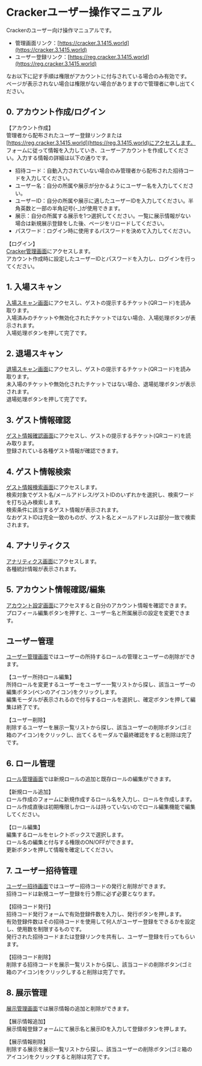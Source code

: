 # Crackerユーザー操作マニュアル
Crackerのユーザー向け操作マニュアルです。

- 管理画面リンク：[https://cracker.3.1415.world](https://cracker.3.1415.world)
- ユーザー登録リンク：[https://reg.cracker.3.1415.world](https://reg.cracker.3.1415.world)

なお以下に記す手順は権限がアカウントに付与されている場合のみ有効です。  
ページが表示されない場合は権限がない場合がありますので管理者に申し出てください。

## 0. アカウント作成/ログイン
【アカウント作成】  
管理者から配布されたユーザー登録リンクまたは[https://reg.cracker.3.1415.world](https://reg.3.1415.world)にアクセスします。  
フォームに従って情報を入力していき、ユーザーアカウントを作成してください。入力する情報の詳細は以下の通りです。
- 招待コード：自動入力されていない場合のみ管理者から配布された招待コードを入力してください。
- ユーザー名：自分の所属や展示が分かるようにユーザー名を入力してください。
- ユーザーID：自分の所属や展示に適したユーザーIDを入力してください。半角英数と一部の半角記号(-_)が使用できます。
- 展示：自分の所属する展示を1つ選択してください。一覧に展示情報がない場合は新規展示登録をした後、ページをリロードしてください。
- パスワード：ログイン時に使用するパスワードを決めて入力してください。
 
【ログイン】  
[Cracker管理画面](https://cracker.3.1415.world)にアクセスします。  
アカウント作成時に設定したユーザーIDとパスワードを入力し、ログインを行ってください。

## 1. 入場スキャン
[入場スキャン画面](https://cracker.3.1415.world/enter)にアクセスし、ゲストの提示するチケット(QRコード)を読み取ります。  
入場済みのチケットや無効化されたチケットではない場合、入場処理ボタンが表示されます。  
入場処理ボタンを押して完了です。

## 2. 退場スキャン
[退場スキャン画面](https://cracker.3.1415.world/exit)にアクセスし、ゲストの提示するチケット(QRコード)を読み取ります。  
未入場のチケットや無効化されたチケットではない場合、退場処理ボタンが表示されます。  
退場処理ボタンを押して完了です。

## 3. ゲスト情報確認
[ゲスト情報確認画面](https://cracker.3.1415.world/check)にアクセスし、ゲストの提示するチケット(QRコード)を読み取ります。  
登録されている各種ゲスト情報が確認できます。

## 4. ゲスト情報検索
[ゲスト情報検索画面](https://cracker.3.1415.world/search)にアクセスします。  
検索対象でゲスト名/メールアドレス/ゲストIDのいずれかを選択し、検索ワードを打ち込み検索します。  
検索条件に該当するゲスト情報が表示されます。  
なおゲストIDは完全一致のものが、ゲスト名とメールアドレスは部分一致で検索されます。

## 4. アナリティクス
[アナリティクス画面](https://cracker.3.1415.world/analytics)にアクセスします。  
各種統計情報が表示されます。

## 5. アカウント情報確認/編集
[アカウント設定画面](https://cracker.3.1415.world/settings/account)にアクセスすると自分のアカウント情報を確認できます。  
プロフィール編集ボタンを押すと、ユーザー名と所属展示の設定を変更できます。

## ユーザー管理
[ユーザー管理画面](https://cracker.3.1415.world/settings/users)ではユーザーの所持するロールの管理とユーザーの削除ができます。  

【ユーザー所持ロール編集】  
所持ロールを変更するユーザーをユーザー一覧リストから探し、該当ユーザーの編集ボタン(ペンのアイコン)をクリックします。  
編集モーダルが表示されるので付与するロールを選択し、確定ボタンを押して編集は終了です。  

【ユーザー削除】  
削除するユーザーを展示一覧リストから探し、該当ユーザーの削除ボタン(ゴミ箱のアイコン)をクリックし、出てくるモーダルで最終確認をすると削除は完了です。

## 6. ロール管理
[ロール管理画面](https://cracker.3.1415.world/settings/roles)では新規ロールの追加と既存ロールの編集ができます。  

【新規ロール追加】  
ロール作成のフォームに新規作成するロール名を入力し、ロールを作成します。  
ロール作成直後は初期権限しかロールは持っていないのでロール編集機能で編集してください。  

【ロール編集】  
編集するロールをセレクトボックスで選択します。  
ロール名の編集と付与する権限のON/OFFができます。  
更新ボタンを押して情報を確定してください。

## 7. ユーザー招待管理
[ユーザー招待画面](https://cracker.3.1415.world/settings/invitations)ではユーザー招待コードの発行と削除ができます。  
招待コードは新規ユーザー登録を行う際に必ず必要となります。  

【招待コード発行】  
招待コード発行フォームで有効登録件数を入力し、発行ボタンを押します。  
有効登録件数はその招待コードを使用して何人がユーザー登録をできるかを設定し、使用数を制限するものです。  
発行された招待コードまたは登録リンクを共有し、ユーザー登録を行ってもらいます。

【招待コード削除】  
削除する招待コードを展示一覧リストから探し、該当コードの削除ボタン(ゴミ箱のアイコン)をクリックしすると削除は完了です。

## 8. 展示管理
[展示管理画面](https://cracker.3.1415.world/settings/exhibits)では展示情報の追加と削除ができます。  

【展示情報追加】  
展示情報登録フォームにて展示名と展示IDを入力して登録ボタンを押します。

【展示情報削除】  
削除する展示を展示一覧リストから探し、該当ユーザーの削除ボタン(ゴミ箱のアイコン)をクリックすると削除は完了です。
